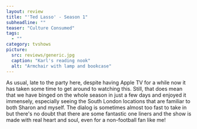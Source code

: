 ```yaml
---
layout: review
title: "'Ted Lasso' - Season 1"
subheadline: ""
teaser: "Culture Consumed"
tags:
  - ""
category: tvshows
picture:
  src: reviews/generic.jpg
  caption: "Karl's reading nook"
  alt: "Armchair with lamp and bookcase"
---
```

As usual, late to the party here, despite having Apple TV for a while now it has taken some time to get around to watching this. Still, that does mean that we have binged on the whole season in just a few days and enjoyed it immensely, especially seeing the South London locations that are familiar to both Sharon and myself. The dialog is sometimes almost too fast to take in but there's no doubt that there are some fantastic one liners and the show is made with real heart and soul, even for a non-football fan like me!
